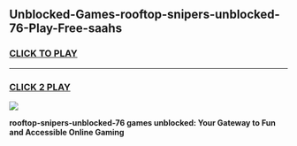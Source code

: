
## Unblocked-Games-rooftop-snipers-unblocked-76-Play-Free-saahs
<h3>
<a href="https://premium76.site?title=rooftop-snipers-unblocked-76&ref=21A">CLICK TO PLAY</a></h3>
<hr>

<h3>
<a href="https://premium76.site?title=rooftop-snipers-unblocked-76&ref=21A">CLICK 2 PLAY</a>
  
</h3>

<a href="https://premium76.site?title=rooftop-snipers-unblocked-76&ref=21A"><img src="https://clearcache.store/games.png"></a>


**rooftop-snipers-unblocked-76 games unblocked: Your Gateway to Fun and Accessible Online Gaming**
